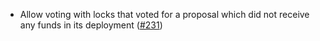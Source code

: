 - Allow voting with locks that voted for a proposal which did not receive any funds in its deployment
  ([\#231](https://github.com/informalsystems/hydro/pull/231))
